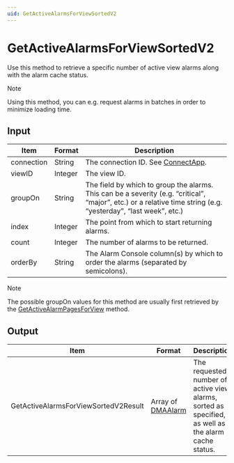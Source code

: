 ```yaml
---
uid: GetActiveAlarmsForViewSortedV2
---
```


# GetActiveAlarmsForViewSortedV2

Use this method to retrieve a specific number of active view alarms along with the alarm cache status.

<!-- Available from DataMiner 10.0.7 onwards. -->

> [!NOTE]
> Using this method, you can e.g. request alarms in batches in order to minimize loading time.

## Input

| Item | Format | Description |
|--|--|--|
| connection | String | The connection ID. See [ConnectApp](xref:ConnectApp). |
| viewID | Integer | The view ID. |
| groupOn | String | The field by which to group the alarms. This can be a severity (e.g. “critical”, “major”, etc.) or a relative time string (e.g. “yesterday”, “last week”, etc.) |
| index | Integer | The point from which to start returning alarms. |
| count | Integer | The number of alarms to be returned. |
| orderBy | String | The Alarm Console column(s) by which to order the alarms (separated by semicolons). |

> [!NOTE]
> The possible groupOn values for this method are usually first retrieved by the [GetActiveAlarmPagesForView](xref:GetActiveAlarmPagesForView) method.

## Output

| Item | Format | Description |
|--|--|--|
| GetActiveAlarmsForViewSortedV2Result | Array of [DMAAlarm](xref:DMAAlarm) | The requested number of active view alarms, sorted as specified, as well as the alarm cache status. |
